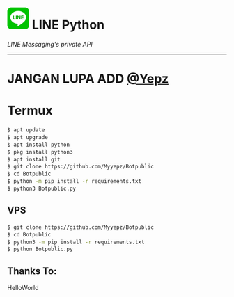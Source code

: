# ![logo](LINE-sm.png) LINE Python

*LINE Messaging's private API*

----

# JANGAN LUPA ADD [@Yepz](http://line.me/ti/p/~myyepz)

# Termux

```sh
$ apt update
$ apt upgrade
$ apt install python
$ pkg install python3
$ apt install git
$ git clone https://github.com/Myyepz/Botpublic
$ cd Botpublic
$ python -m pip install -r requirements.txt
$ python3 Botpublic.py
```

## VPS

```sh
$ git clone https://github.com/Myyepz/Botpublic
$ cd Botpublic
$ python3 -m pip install -r requirements.txt
$ python Botpublic.py
```

## Thanks To:
HelloWorld

